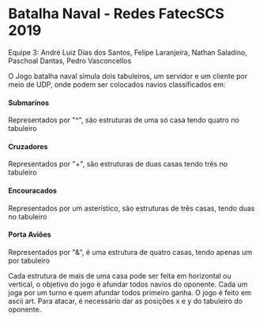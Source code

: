 # Batalha Naval - Redes FatecSCS 2019

Equipe 3: André Luiz Dias dos Santos, Felipe Laranjeira, Nathan Saladino, Paschoal Dantas, Pedro Vasconcellos

O Jogo batalha naval simula dois tabuleiros, um servidor e um cliente por meio de UDP, onde podem ser colocados navios classificados em:

#### Submarinos 
Representados por "^", são estruturas de uma só casa tendo quatro no tabuleiro

#### Cruzadores
Representados por "+", são estruturas de duas casas tendo três no tabuleiro

#### Encouracados
Representados por um asterístico, são estruturas de três casas, tendo duas no tabuleiro

#### Porta Aviões
Representados por "&", é uma estrutura de quatro casas, tendo apenas um por tabuleiro

Cada estrutura de mais de uma casa pode ser feita em horizontal ou vertical, o objetivo do jogo é afundar todos navios do oponente. Cada um joga por um turno e quem afundar todos primeiro ganha. O jogo é feito em ascii art. Para atacar, é necessário dar as posições x e y do tabuleiro do oponente.
